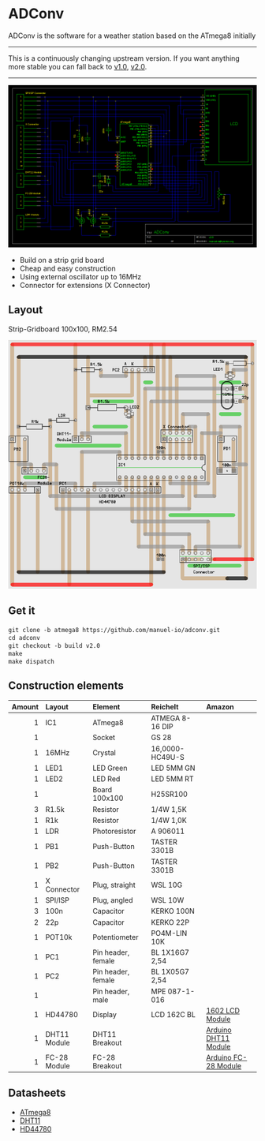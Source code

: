 # ADConv

ADConv is the software for a weather station based on the ATmega8 initially

---

This is a continuously changing upstream version. If you want anything
more stable you can fall back to [v1.0][v1.0], [v2.0][v2.0].

---

![Schematics](share/schematics.png)

* Build on a strip grid board
* Cheap and easy construction
* Using external oscillator up to 16MHz
* Connector for extensions (X Connector)

## Layout

Strip-Gridboard 100x100, RM2.54

![Layout](share/layout.png)

## Get it
    git clone -b atmega8 https://github.com/manuel-io/adconv.git
    cd adconv
    git checkout -b build v2.0
    make
    make dispatch

## Construction elements

| Amount | Layout       | Element            | Reichelt        | Amazon                        |
|-------:|:-------------|:-------------------|:----------------|:------------------------------|
|1       | IC1          | ATmega8            | ATMEGA 8-16 DIP |                               |
|1       |              | Socket             | GS 28           |                               |
|1       | 16MHz        | Crystal            | 16,0000-HC49U-S |                               |
|1       | LED1         | LED Green          | LED 5MM GN      |                               |
|1       | LED2         | LED Red            | LED 5MM RT      |                               |
|1       |              | Board 100x100      | H25SR100        |                               |
|3       | R1.5k        | Resistor           | 1/4W 1,5K       |                               |
|1       | R1k          | Resistor           | 1/4W 1,0K       |                               |
|1       | LDR          | Photoresistor      | A 906011        |                               |
|1       | PB1          | Push-Button        | TASTER 3301B    |                               |
|1       | PB2          | Push-Button        | TASTER 3301B    |                               |
|1       | X Connector  | Plug, straight     | WSL 10G         |                               |
|1       | SPI/ISP      | Plug, angled       | WSL 10W         |                               |
|3       | 100n         | Capacitor          | KERKO 100N      |                               |
|2       | 22p          | Capacitor          | KERKO 22P       |                               |
|1       | POT10k       | Potentiometer      | PO4M-LIN 10K    |                               |
|1       | PC1          | Pin header, female | BL 1X16G7 2,54  |                               |
|1       | PC2          | Pin header, female | BL 1X05G7 2,54  |                               |
|1       |              | Pin header, male   | MPE 087-1-016   |                               |
|1       | HD44780      | Display            | LCD 162C BL     | [1602 LCD Module][alcd]       |
|1       | DHT11 Module | DHT11 Breakout     |                 | [Arduino DHT11 Module][adht]  |
|1       | FC-28 Module | FC-28 Breakout     |                 | [Arduino FC-28 Module][afc28] |

## Datasheets

* [ATmega8](http://www.atmel.com/images/atmel-2486-8-bit-avr-microcontroller-atmega8_l_datasheet.pdf)
* [DHT11](https://akizukidenshi.com/download/ds/aosong/DHT11.pdf)
* [HD44780](https://www.sparkfun.com/datasheets/LCD/HD44780.pdf)

[v1.0]: https://github.com/manuel-io/adconv/tree/v1.0
[v2.0]: https://github.com/manuel-io/adconv/tree/v2.0
[alcd]: https://www.amazon.de/gp/product/B009GEPZRE/
[adht]: https://www.amazon.de/gp/product/B017CWS1VS/
[afc28]: https://www.amazon.de/gp/product/B015CE4M2K/
